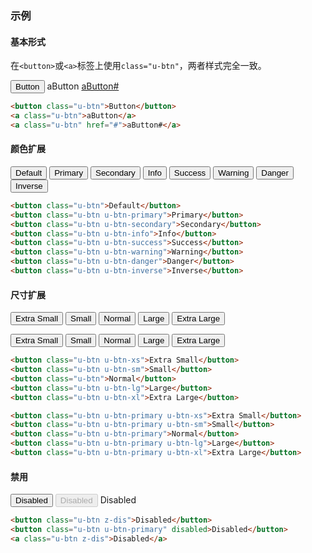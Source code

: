 ### 示例
#### 基本形式

在`<button>`或`<a>`标签上使用`class="u-btn"`，两者样式完全一致。

<div>
    <button class="u-btn">Button</button>
    <a class="u-btn">aButton</a>
    <a class="u-btn" href="#">aButton#</a>
</div>

```html
<button class="u-btn">Button</button>
<a class="u-btn">aButton</a>
<a class="u-btn" href="#">aButton#</a>
```

#### 颜色扩展

<div>
    <button class="u-btn">Default</button>
    <button class="u-btn u-btn-primary">Primary</button>
    <button class="u-btn u-btn-secondary">Secondary</button>
    <button class="u-btn u-btn-info">Info</button>
    <button class="u-btn u-btn-success">Success</button>
    <button class="u-btn u-btn-warning">Warning</button>
    <button class="u-btn u-btn-danger">Danger</button>
    <button class="u-btn u-btn-inverse">Inverse</button>
</div>

```html
<button class="u-btn">Default</button>
<button class="u-btn u-btn-primary">Primary</button>
<button class="u-btn u-btn-secondary">Secondary</button>
<button class="u-btn u-btn-info">Info</button>
<button class="u-btn u-btn-success">Success</button>
<button class="u-btn u-btn-warning">Warning</button>
<button class="u-btn u-btn-danger">Danger</button>
<button class="u-btn u-btn-inverse">Inverse</button>
```

#### 尺寸扩展

<div>
    <button class="u-btn u-btn-xs">Extra Small</button>
    <button class="u-btn u-btn-sm">Small</button>
    <button class="u-btn">Normal</button>
    <button class="u-btn u-btn-lg">Large</button>
    <button class="u-btn u-btn-xl">Extra Large</button>
</div>

<p></p>

<div>
    <button class="u-btn u-btn-primary u-btn-xs">Extra Small</button>
    <button class="u-btn u-btn-primary u-btn-sm">Small</button>
    <button class="u-btn u-btn-primary">Normal</button>
    <button class="u-btn u-btn-primary u-btn-lg">Large</button>
    <button class="u-btn u-btn-primary u-btn-xl">Extra Large</button>
</div>

```html
<button class="u-btn u-btn-xs">Extra Small</button>
<button class="u-btn u-btn-sm">Small</button>
<button class="u-btn">Normal</button>
<button class="u-btn u-btn-lg">Large</button>
<button class="u-btn u-btn-xl">Extra Large</button>

<button class="u-btn u-btn-primary u-btn-xs">Extra Small</button>
<button class="u-btn u-btn-primary u-btn-sm">Small</button>
<button class="u-btn u-btn-primary">Normal</button>
<button class="u-btn u-btn-primary u-btn-lg">Large</button>
<button class="u-btn u-btn-primary u-btn-xl">Extra Large</button>
```

#### 禁用

<div>
    <button class="u-btn z-dis">Disabled</button>
    <button class="u-btn u-btn-primary" disabled>Disabled</button>
    <a class="u-btn z-dis">Disabled</a>
</div>

```html
<button class="u-btn z-dis">Disabled</button>
<button class="u-btn u-btn-primary" disabled>Disabled</button>
<a class="u-btn z-dis">Disabled</a>
```
